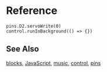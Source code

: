 # Reference

```namespaces
pins.D2.servoWrite(0)
control.runInBackground(() => {})
```

## See Also

[blocks](/blocks), [JavaScript](/javascript), [music](/reference/music), [control](/reference/control), [pins](/reference/pins)
